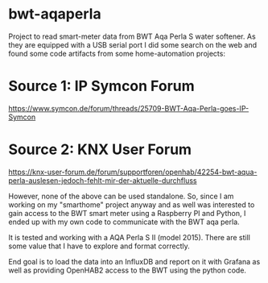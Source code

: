 # bwt-aqaperla
Project to read smart-meter data from BWT Aqa Perla S water softener. 
As they are equipped with a USB serial port I did some search on the web and
found some code artifacts from some home-automation projects:

# Source 1: IP Symcon Forum
https://www.symcon.de/forum/threads/25709-BWT-Aqa-Perla-goes-IP-Symcon

# Source 2: KNX User Forum
https://knx-user-forum.de/forum/supportforen/openhab/42254-bwt-aqua-perla-auslesen-jedoch-fehlt-mir-der-aktuelle-durchfluss

However, none of the above can be used standalone. So, since I am working on my "smarthome"
project anyway and as well was interested to gain access to the BWT smart meter using
a Raspberry PI and Python, I ended up with my own code to communicate with the BWT aqa perla.

It is tested and working with a AQA Perla S II (model 2015). There are still some
value that I have to explore and format correctly.

End goal is to load the data into an InfluxDB and report on it with Grafana as well 
as providing OpenHAB2 access to the BWT using the python code.
